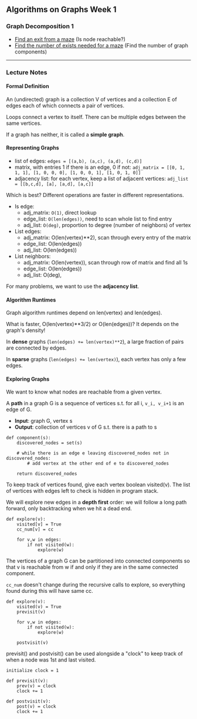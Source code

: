 ## Algorithms on Graphs Week 1
### Graph Decomposition 1

* [Find an exit from a maze]() (Is node reachable?)
* [Find the number of exists needed for a maze]() (Find the number of graph components)

---

### Lecture Notes
#### Formal Definition
An (undirected) graph is a collection V of vertices and a collection E of edges
each of which connects a pair of vertices.

Loops connect a vertex to itself.
There can be multiple edges between the same vertices.

If a graph has neither, it is called a **simple graph**.

#### Representing Graphs
* list of edges: `edges = [(a,b), (a,c), (a,d), (c,d)]`
* matrix, with entries 1 if there is an edge, 0 if not: `adj_matrix = [[0, 1, 1, 1], [1, 0, 0, 0], [1, 0, 0, 1], [1, 0, 1, 0]]`
* adjacency list: for each vertex, keep a list of adjacent 
vertices: `adj_list = [[b,c,d], [a], [a,d], [a,c]]`

Which is best?
Different operations are faster in different representations.

* Is edge:
	* adj_matrix: `O(1)`, direct lookup
	* edge_list: `O(len(edges))`, need to scan whole list to find entry
	* adj_list: `O(deg)`, proportion to degree (number of neighbors) of vertex
* List edges:
	* adj_matrix: O(len(vertex)**2), scan through every entry of the matrix
	* edge_list: O(len(edges)) 
	* adj_list: O(len(edges))
* List neighbors:
	* adj_matrix: O(len(vertex)), scan through row of matrix and find all 1s
	* edge_list: O(len(edges))
	* adj_list: O(deg),

For many problems, we want to use the **adjacency list**.

#### Algorithm Runtimes
Graph algorithm runtimes depend on len(vertex) and len(edges).

What is faster, O(len(vertex)**3/2) or O(len(edges))?
It depends on the graph's density!

In **dense** graphs (`len(edges) += len(vertex)**2`), a large fraction of pairs are connected
by edges.


In **sparse** graphs (`len(edges) += len(vertex)`), each vertex has only a few edges.

#### Exploring Graphs
We want to know what nodes are reachable from a given vertex.

A **path** in a graph G is a sequence of vertices s.t. for all i,
`v_i, v_i+1` is an edge of G.

* **Input**: graph G, vertex s
* **Output**: collection of vertices v of G s.t. there is a path to s

```
def component(s):
	discovered_nodes = set(s)

	# while there is an edge e leaving discovered_nodes not in discovered_nodes:
		# add vertex at the other end of e to discovered_nodes

	return discovered_nodes
```

To keep track of vertices found, give each vertex boolean visited(v). The list 
of vertices with edges left to check is hidden in program stack.

We will explore new edges in a **depth first** order: we will follow a long path
forward, only backtracking when we hit a dead end.

```
def explore(v):
	visited[v] = True
	cc_num[v] = cc

	for v,w in edges:
		if not visited(w):
			explore(w)
```

The vertices of a graph G can be partitioned into connected 
components so that v is reachable from w if and only if
they are in the same connected component.

`cc_num` doesn't change during the recursive calls to explore, so everything found during this will have same cc.

```
def explore(v):
	visited(v) = True
	previsit(v)

	for v,w in edges:
		if not visited(w):
			explore(w)

	postvisit(v)
```

previsit() and postvisit() can be used alongside a "clock" to keep track of when a node was 1st and last visited.

```
initialize clock = 1

def previsit(v):
	prev(v) = clock
	clock += 1

def postvisit(v):
	post(v) = clock
	clock += 1
```
